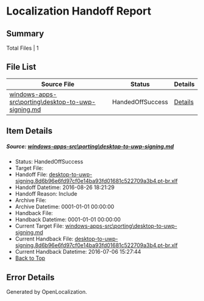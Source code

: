 # <a name='report-top'></a> Localization Handoff Report

## Summary
 Total Files | 1

## File List
 Source File | Status | Details 
 ----------- | ------ | ------- 
 [windows-apps-src\porting\desktop-to-uwp-signing.md](https://github.com/Microsoft/windows-apps/blob/ea5aea0a443b5f29383ca9bf2dde6f6ab2f454b1/windows-apps-src/porting/desktop-to-uwp-signing.md) | HandedOffSuccess | [Details](#ebe9f6e896a15be7d109527518ab9dcc4f75e8ce4849)

## Item Details
##### <a name='ebe9f6e896a15be7d109527518ab9dcc4f75e8ce4849'></a> Source: [windows-apps-src\porting\desktop-to-uwp-signing.md](https://github.com/Microsoft/windows-apps/blob/ea5aea0a443b5f29383ca9bf2dde6f6ab2f454b1/windows-apps-src/porting/desktop-to-uwp-signing.md)
* Status: HandedOffSuccess
* Target File: 
* Handoff File: [desktop-to-uwp-signing.8d6b96e6fd97cf0e14ba93fd01681c522709a3b4.pt-br.xlf](https://github.com/Microsoft/WDG.handoff/blob/249c74960055323e367a2e3c897d47d2bee5f9ca/ol-handoff/Microsoft/windows-apps.pt-br/master/desktop-to-uwp-signing.8d6b96e6fd97cf0e14ba93fd01681c522709a3b4.pt-br.xlf)
* Handoff Datetime: 2016-08-26 18:21:29
* Handoff Reason: Include
* Archive File: 
* Archive Datetime: 0001-01-01 00:00:00
* Handback File: 
* Handback Datetime: 0001-01-01 00:00:00
* Current Target File: [windows-apps-src\porting\desktop-to-uwp-signing.md](https://github.com/Microsoft/windows-apps.pt-br/blob/b7cc1700e5930854bd1f5cdef3b4a27520adc15a/windows-apps-src/porting/desktop-to-uwp-signing.md)
* Current Handback File: [desktop-to-uwp-signing.8d6b96e6fd97cf0e14ba93fd01681c522709a3b4.pt-br.xlf](https://github.com/Microsoft/WDG.handback/blob/7d943cc6c136850b0652613949438de118f8068c/ol-handback/Microsoft/windows-apps.pt-br/master/desktop-to-uwp-signing.8d6b96e6fd97cf0e14ba93fd01681c522709a3b4.pt-br.xlf)
* Current Handback Datetime: 2016-07-06 15:27:44
* [Back to Top](#report-top)


## Error Details

Generated by OpenLocalization.
